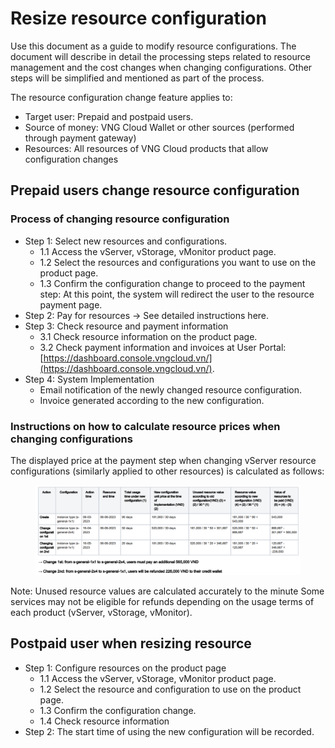 # Resize resource configuration

Use this document as a guide to modify resource configurations. The document will describe in detail the processing steps related to resource management and the cost changes when changing configurations. Other steps will be simplified and mentioned as part of the process.&#x20;

The resource configuration change feature applies to:&#x20;

* Target user: Prepaid and postpaid users.
* Source of money: VNG Cloud Wallet or other sources (performed through payment gateway)
* Resources: All resources of VNG Cloud products that allow configuration changes&#x20;

## Prepaid users change resource configuration&#x20;

### Process of changing resource configuration&#x20;

* Step 1: Select new resources and configurations.
  * 1.1 Access the vServer, vStorage, vMonitor product page.
  * 1.2 Select the resources and configurations you want to use on the product page.
  * 1.3 Confirm the configuration change to proceed to the payment step: At this point, the system will redirect the user to the resource payment page.&#x20;
* Step 2: Pay for resources -> See detailed instructions here.
* Step 3: Check resource and payment information&#x20;
  * 3.1 Check resource information on the product page.
  * 3.2 Check payment information and invoices at User Portal: [https://dashboard.console.vngcloud.vn/](https://dashboard.console.vngcloud.vn/).
* Step 4: System Implementation&#x20;
  * Email notification of the newly changed resource configuration.
  * Invoice generated according to the new configuration.

### Instructions on how to calculate resource prices when changing configurations

The displayed price at the payment step when changing vServer resource configurations (similarly applied to other resources) is calculated as follows:

<figure><img src="../../../.gitbook/assets/image (5) (1) (1) (1) (1) (1) (1) (1) (1) (1) (1) (1) (1) (1) (1) (1) (1) (1) (1) (1).png" alt=""><figcaption></figcaption></figure>

Note: Unused resource values are calculated accurately to the minute Some services may not be eligible for refunds depending on the usage terms of each product (vServer, vStorage, vMonitor).

## Postpaid user when resizing resource&#x20;

* Step 1: Configure resources on the product page
  * 1.1 Access the vServer, vStorage, vMonitor product page.
  * 1.2 Select the resource and configuration to use on the product page.
  * 1.3 Confirm the configuration change.
  * 1.4 Check resource information
* Step 2: The start time of using the new configuration will be recorded.
